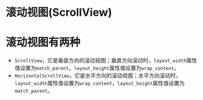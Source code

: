 # 滚动视图(ScrollView)

# 滚动视图有两种
- `ScrollView`，它是垂直方向的滚动视图；垂直方向滚动时，`layout_width`属性值设置为`match_parent`，`layout_height`属性值设置为`wrap_content`。
- `HorizontalScrollView`，它是水平方向的滚动视图；水平方向滚动时，`layout_width`属性值设置为`wrap_content`，`layout_height`属性值设置为`match_parent`。
